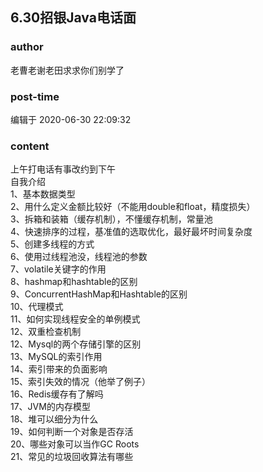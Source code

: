 ## 6.30招银Java电话面
### author 
老曹老谢老田求求你们别学了
### post-time 

编辑于  2020-06-30 22:09:32
### content 
<div class="post-topic-des nc-post-content">
 <div>
  上午打电话有事改约到下午
 </div>
 <div>
  自我介绍
 </div>
 1、基本数据类型
 <br/>
 2、用什么定义金额比较好（不能用double和float，精度损失）
 <br/>
 3、拆箱和装箱（缓存机制），不懂缓存机制，常量池
 <br/>
 4、快速排序的过程，基准值的选取优化，最好最坏时间复杂度
 <br/>
 5、创建多线程的方式
 <br/>
 6、使用过线程池没，线程池的参数
 <br/>
 7、volatile关键字的作用
 <br/>
 8、hashmap和hashtable的区别
 <br/>
 9、ConcurrentHashMap和Hashtable的区别
 <br/>
 10、代理模式
 <br/>
 11、如何实现线程安全的单例模式
 <br/>
 12、双重检查机制
 <br/>
 12、Mysql的两个存储引擎的区别
 <br/>
 13、MySQL的索引作用
 <br/>
 14、索引带来的负面影响
 <br/>
 15、索引失效的情况（他举了例子）
 <br/>
 16、Redis缓存有了解吗
 <br/>
 17、JVM的内存模型
 <br/>
 18、堆可以细分为什么
 <br/>
 19、如何判断一个对象是否存活
 <br/>
 20、哪些对象可以当作GC Roots
 <br/>
 21、常见的垃圾回收算法有哪些
 <br/>
</div>
